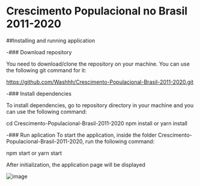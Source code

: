 # Crescimento Populacional no Brasil 2011-2020

##Installing and running application

-### Download repository

  You need to download/clone the repository on your machine. You can use the following git command for it:
  
  https://github.com/Washhh/Crescimento-Populacional-Brasil-2011-2020.git
  
  
-### Install dependencies

  To install dependencies, go to repository directory in your machine and you can use the following command:
  
  cd Crescimento-Populacional-Brasil-2011-2020
  npm install
  or
  yarn install

-### Run aplication
  To start the application, inside the folder Crescimento-Populacional-Brasil-2011-2020, run the following command:
  
  npm start
  or
  yarn start
  
  
 After initialization, the application page will be displayed
 
 ![image](https://user-images.githubusercontent.com/44528933/115399114-3e89ab80-a1be-11eb-8f68-6ef483d49af5.png)
